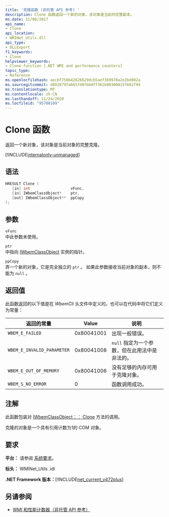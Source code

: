 ```yaml
---
title: '克隆函数 (非托管 API 参考) '
description: Clone 函数返回一个新的对象，该对象是当前的完整副本。
ms.date: 11/06/2017
api_name:
- Clone
api_location:
- WMINet_Utils.dll
api_type:
- DLLExport
f1_keywords:
- Clone
helpviewer_keywords:
- Clone function [.NET WMI and performance counters]
topic_type:
- Reference
ms.openlocfilehash: aecbf750b42626629dcb5aef369978a2e2bd002a
ms.sourcegitcommit: d8020797a6657d0fbbdff362b80300815f682f94
ms.translationtype: MT
ms.contentlocale: zh-CN
ms.lasthandoff: 11/24/2020
ms.locfileid: "95708109"
---
```

# <a name="clone-function"></a>Clone 函数

返回一个新对象，该对象是当前对象的完整克隆。
  
[!INCLUDE[internalonly-unmanaged](../../../../includes/internalonly-unmanaged.md)]
  
## <a name="syntax"></a>语法  
  
```cpp  
HRESULT Clone (
   [in] int                  vFunc,
   [in] IWbemClassObject*    ptr,
   [out] IWbemClassObject**  ppCopy
);
```  

## <a name="parameters"></a>参数

`vFunc`  
中此参数未使用。

`ptr`  
中指向 [IWbemClassObject](/windows/desktop/api/wbemcli/nn-wbemcli-iwbemclassobject) 实例的指针。

`ppCopy`  
弄一个新的对象，它是完全独立的 `ptr` 。 如果此参数接收当前对象的副本，则不能为 `null` 。

## <a name="return-value"></a>返回值

此函数返回的以下值是在 *WbemCli* 头文件中定义的，也可以在代码中将它们定义为常量：

|返回的常量  |Value  |说明  |
|---------|---------|---------|
| `WBEM_E_FAILED` | 0x80041001 | 出现一般错误。 |
| `WBEM_E_INVALID_PARAMETER` | 0x80041008 | `null` 指定为一个参数，但在此用法中是非法的。 |
| `WBEM_E_OUT_OF_MEMORY` | 0x80041006 | 没有足够的内存可用于克隆对象。 |
| `WBEM_S_NO_ERROR` | 0 | 函数调用成功。  |
  
## <a name="remarks"></a>注解

此函数包装对 [IWbemClassObject：： Clone](/windows/desktop/api/wbemcli/nf-wbemcli-iwbemclassobject-clone) 方法的调用。

克隆的对象是一个具有引用计数为1的 COM 对象。

## <a name="requirements"></a>要求  

 **平台：** 请参阅 [系统要求](../../get-started/system-requirements.md)。  
  
 **标头：** WMINet_Utils .idl  
  
 **.NET Framework 版本：**[!INCLUDE[net_current_v472plus](../../../../includes/net-current-v472plus.md)]  
  
## <a name="see-also"></a>另请参阅

- [WMI 和性能计数器（非托管 API 参考）](index.md)
